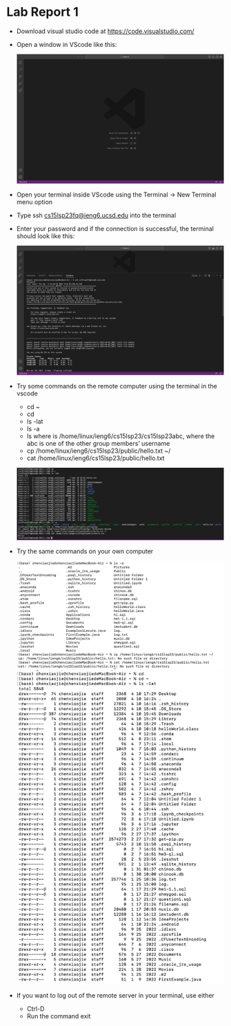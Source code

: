 # Lab Report 1
* Download visual studio code at  https://code.visualstudio.com/
* Open a window in VScode like this:  

  ![Image](vscode.png)

* Open your terminal inside VScode using the Terminal → New Terminal menu option
* Type ssh cs15lsp23fq@ieng6.ucsd.edu into the terminal 
* Enter your password and if the connection is successful, the terminal should look like this:

  ![Image](remote.png)

* Try some commands on the remote computer using the terminal in the vscode 
  * cd ~
  * cd
  * ls -lat
  * ls -a
  * ls <directory> where <directory> is /home/linux/ieng6/cs15lsp23/cs15lsp23abc, where the abc is one of the other group members’ username
  * cp /home/linux/ieng6/cs15lsp23/public/hello.txt ~/
  * cat /home/linux/ieng6/cs15lsp23/public/hello.txt

  ![Image](command.png)
  
* Try the same commands on your own computer 
  
  ![Image](own.png)
  ![Image](own2.png)
  
* If you want to log out of the remote server in your terminal, use either
  * Ctrl-D
  * Run the command exit
